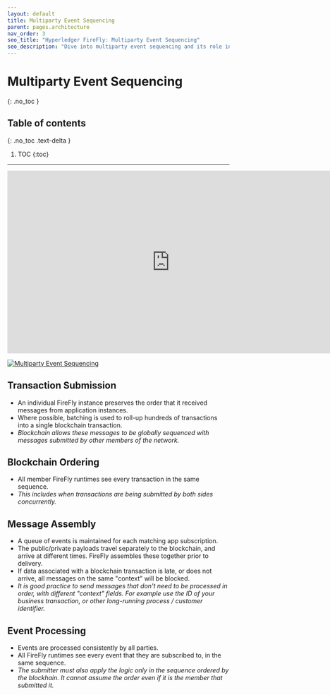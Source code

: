 ```yaml
---
layout: default
title: Multiparty Event Sequencing
parent: pages.architecture
nav_order: 3
seo_title: "Hyperledger FireFly: Multiparty Event Sequencing"
seo_description: "Dive into multiparty event sequencing and its role in Hyperledger FireFly, the first open source supernode."
---
```


# Multiparty Event Sequencing
{: .no_toc }

## Table of contents
{: .no_toc .text-delta }

1. TOC
{:toc}

---

<iframe width="736" height="414" src="https://www.youtube.com/embed/bJuu5dMvJ0k" title="YouTube video player" frameborder="0" allow="accelerometer; autoplay; clipboard-write; encrypted-media; gyroscope; picture-in-picture" allowfullscreen></iframe>

[![Multiparty Event Sequencing](../images/global_sequencing.svg "Multiparty Event Sequencing")](../images/global_sequencing.svg)

## Transaction Submission

* An individual FireFly instance preserves the order that it received messages from application instances.
* Where possible, batching is used to roll-up hundreds of transactions into a single blockchain transaction.
* *Blockchain allows these messages to be globally sequenced with messages submitted by other members of the network.*

## Blockchain Ordering

* All member FireFly runtimes see every transaction in the same sequence.
* *This includes when transactions are being submitted by both sides concurrently.*

## Message Assembly

* A queue of events is maintained for each matching app subscription.
* The public/private payloads travel separately to the blockchain, and arrive at different times.  FireFly assembles these together prior to delivery.
* If data associated with a blockchain transaction is late, or does not arrive, all messages on the same "context" will be blocked.
* *It is good practice to send messages that don't need to be processed in order, with different "context" fields.  For example use the ID of your business transaction, or other long-running process / customer identifier.*

## Event Processing 

* Events are processed consistently by all parties.
* All FireFly runtimes see every event that they are subscribed to, in the same sequence.
* *The submitter must also apply the logic only in the sequence ordered by the blockhain.  It cannot assume the order even if it is the member that submitted it.*
